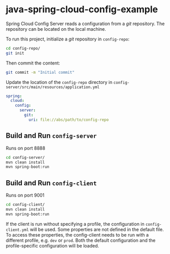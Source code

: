 # java-spring-cloud-config-example

Spring Cloud Config Server reads a configuration from a _git_ repository.
The repository can be located on the local machine.

To run this project, initialize a _git_ repository in `config-repo`:

```bash
cd config-repo/
git init
```

Then commit the content:

```bash
git commit -m "Initial commit"
```

Update the location of the `config-repo` directory 
in `config-server/src/main/resources/application.yml`
```yaml
spring:
  cloud:
    config:
      server:
        git:
          uri: file://abs/path/to/config-repo
```

## Build and Run `config-server`
Runs on port 8888

```bash
cd config-server/
mvn clean install
mvn spring-boot:run
```

## Build and Run `config-client`
Runs on port 9001

```bash
cd config-client/
mvn clean install
mvn spring-boot:run
```

If the client is run without specifying a profile, the configuration
in `config-client.yml` will be used.
Some properties are not defined in the default file. To access these properties, the
config-client needs to be run with a different profile, e.g. `dev` or `prod`.
Both the default configuration and the profile-specific configuration will be loaded.
